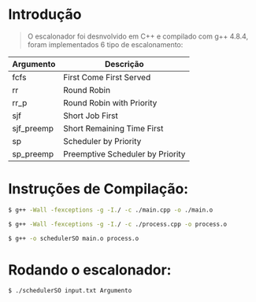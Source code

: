# Introdução

> O escalonador foi desnvolvido em C++ e compilado com g++ 4.8.4, foram implementados 6 tipo de escalonamento:

| Argumento   | Descrição                         |
|-------------|-----------------------------------|
| fcfs        | First Come First Served           |
| rr          | Round Robin                       |
| rr_p        | Round Robin with Priority         |
| sjf         | Short Job First                   |
| sjf_preemp  |	Short Remaining Time First        |  
| sp          | Scheduler by Priority             |
| sp_preemp   | Preemptive Scheduler by Priority  |

# Instruções de Compilação:

```bash
$ g++ -Wall -fexceptions -g -I./ -c ./main.cpp -o ./main.o
```
```bash
$ g++ -Wall -fexceptions -g -I./ -c ./process.cpp -o process.o
```
```bash
$ g++ -o schedulerSO main.o process.o
```

# Rodando o escalonador:

```bash
$ ./schedulerSO input.txt Argumento
```

